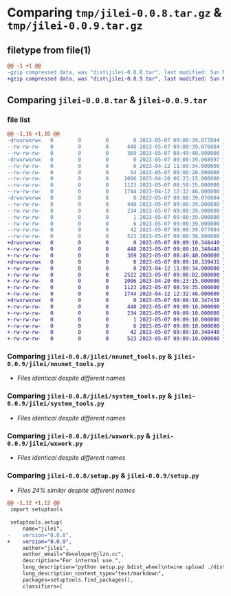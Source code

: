 # Comparing `tmp/jilei-0.0.8.tar.gz` & `tmp/jilei-0.0.9.tar.gz`

## filetype from file(1)

```diff
@@ -1 +1 @@
-gzip compressed data, was "dist\jilei-0.0.8.tar", last modified: Sun May  7 09:00:39 2023, max compression
+gzip compressed data, was "dist\jilei-0.0.9.tar", last modified: Sun May  7 09:09:10 2023, max compression
```

## Comparing `jilei-0.0.8.tar` & `jilei-0.0.9.tar`

### file list

```diff
@@ -1,16 +1,16 @@
-drwxrwxrwx   0        0        0        0 2023-05-07 09:00:39.077004 jilei-0.0.8/
--rw-rw-rw-   0        0        0      448 2023-05-07 09:00:39.076004 jilei-0.0.8/PKG-INFO
--rw-rw-rw-   0        0        0      369 2023-05-07 08:49:40.000000 jilei-0.0.8/README.md
-drwxrwxrwx   0        0        0        0 2023-05-07 09:00:39.068997 jilei-0.0.8/jilei/
--rw-rw-rw-   0        0        0        0 2023-04-12 11:09:34.000000 jilei-0.0.8/jilei/__init__.py
--rw-rw-rw-   0        0        0       54 2023-05-07 09:00:26.000000 jilei-0.0.8/jilei/docker_tools.py
--rw-rw-rw-   0        0        0     1006 2023-04-20 06:23:15.000000 jilei-0.0.8/jilei/nnunet_tools.py
--rw-rw-rw-   0        0        0     1123 2023-05-07 08:59:35.000000 jilei-0.0.8/jilei/system_tools.py
--rw-rw-rw-   0        0        0     1744 2023-04-12 12:32:46.000000 jilei-0.0.8/jilei/wxwork.py
-drwxrwxrwx   0        0        0        0 2023-05-07 09:00:39.076004 jilei-0.0.8/jilei.egg-info/
--rw-rw-rw-   0        0        0      448 2023-05-07 09:00:39.000000 jilei-0.0.8/jilei.egg-info/PKG-INFO
--rw-rw-rw-   0        0        0      234 2023-05-07 09:00:39.000000 jilei-0.0.8/jilei.egg-info/SOURCES.txt
--rw-rw-rw-   0        0        0        1 2023-05-07 09:00:39.000000 jilei-0.0.8/jilei.egg-info/dependency_links.txt
--rw-rw-rw-   0        0        0        6 2023-05-07 09:00:39.000000 jilei-0.0.8/jilei.egg-info/top_level.txt
--rw-rw-rw-   0        0        0       42 2023-05-07 09:00:39.077004 jilei-0.0.8/setup.cfg
--rw-rw-rw-   0        0        0      523 2023-05-07 09:00:38.000000 jilei-0.0.8/setup.py
+drwxrwxrwx   0        0        0        0 2023-05-07 09:09:10.348440 jilei-0.0.9/
+-rw-rw-rw-   0        0        0      448 2023-05-07 09:09:10.348440 jilei-0.0.9/PKG-INFO
+-rw-rw-rw-   0        0        0      369 2023-05-07 08:49:40.000000 jilei-0.0.9/README.md
+drwxrwxrwx   0        0        0        0 2023-05-07 09:09:10.339431 jilei-0.0.9/jilei/
+-rw-rw-rw-   0        0        0        0 2023-04-12 11:09:34.000000 jilei-0.0.9/jilei/__init__.py
+-rw-rw-rw-   0        0        0     2522 2023-05-07 09:06:02.000000 jilei-0.0.9/jilei/docker_tools.py
+-rw-rw-rw-   0        0        0     1006 2023-04-20 06:23:15.000000 jilei-0.0.9/jilei/nnunet_tools.py
+-rw-rw-rw-   0        0        0     1123 2023-05-07 08:59:35.000000 jilei-0.0.9/jilei/system_tools.py
+-rw-rw-rw-   0        0        0     1744 2023-04-12 12:32:46.000000 jilei-0.0.9/jilei/wxwork.py
+drwxrwxrwx   0        0        0        0 2023-05-07 09:09:10.347438 jilei-0.0.9/jilei.egg-info/
+-rw-rw-rw-   0        0        0      448 2023-05-07 09:09:10.000000 jilei-0.0.9/jilei.egg-info/PKG-INFO
+-rw-rw-rw-   0        0        0      234 2023-05-07 09:09:10.000000 jilei-0.0.9/jilei.egg-info/SOURCES.txt
+-rw-rw-rw-   0        0        0        1 2023-05-07 09:09:10.000000 jilei-0.0.9/jilei.egg-info/dependency_links.txt
+-rw-rw-rw-   0        0        0        6 2023-05-07 09:09:10.000000 jilei-0.0.9/jilei.egg-info/top_level.txt
+-rw-rw-rw-   0        0        0       42 2023-05-07 09:09:10.348440 jilei-0.0.9/setup.cfg
+-rw-rw-rw-   0        0        0      523 2023-05-07 09:09:10.000000 jilei-0.0.9/setup.py
```

### Comparing `jilei-0.0.8/jilei/nnunet_tools.py` & `jilei-0.0.9/jilei/nnunet_tools.py`

 * *Files identical despite different names*

### Comparing `jilei-0.0.8/jilei/system_tools.py` & `jilei-0.0.9/jilei/system_tools.py`

 * *Files identical despite different names*

### Comparing `jilei-0.0.8/jilei/wxwork.py` & `jilei-0.0.9/jilei/wxwork.py`

 * *Files identical despite different names*

### Comparing `jilei-0.0.8/setup.py` & `jilei-0.0.9/setup.py`

 * *Files 24% similar despite different names*

```diff
@@ -1,12 +1,12 @@
 import setuptools
 
 setuptools.setup(
     name="jilei",
-    version="0.0.8",
+    version="0.0.9",
     author="jilei",
     author_email="developer@jlzn.cc",
     description="For internal use.",
     long_description="python setup.py bdist_wheel\ntwine upload ./dist/*",
     long_description_content_type="text/markdown",
     packages=setuptools.find_packages(),
     classifiers=[
```

